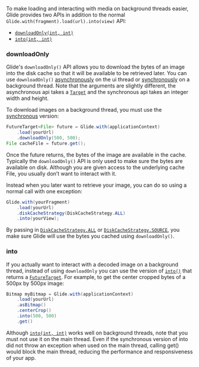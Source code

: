 To make loading and interacting with media on background threads easier, Glide provides two APIs in addition to the normal ``Glide.with(fragment).load(url).into(view)`` API:

* [``downloadOnly(int, int)``][2]
* [``into(int, int)``][7]

### downloadOnly
Glide's ``downloadOnly()`` API allows you to download the bytes of an image into the disk cache so that it will be available to be retrieved later. You can use ``downloadOnly()`` [asynchronously][1] on the ui thread or [synchronously][2] on a background thread. Note that the arguments are slightly different, the asynchronous api takes a [``Target``][3] and the synchronous api takes an integer width and height.

To download images on a background thread, you must use the [synchronous][2] version:

```java
FutureTarget<File> future = Glide.with(applicationContext)
    .load(yourUrl)
    .downloadOnly(500, 500);
File cacheFile = future.get();
```

Once the future returns, the bytes of the image are available in the cache. Typically the ``downloadOnly()`` API is only used to make sure the bytes are available on disk. Although you are given access to the underlying cache File, you usually don’t want to interact with it.

Instead when you later want to retrieve your image, you can do so using a normal call with one exception:

```java
Glide.with(yourFragment)
    .load(yourUrl)
    .diskCacheStrategy(DiskCacheStrategy.ALL)
    .into(yourView);
```

By passing in [``DiskCacheStrategy.ALL``][4] or [``DiskCacheStrategy.SOURCE``][5], you make sure Glide will use the bytes you cached using ``downloadOnly()``. 

### into
If you actually want to interact with a decoded image on a background thread, instead of using ``downloadOnly`` you can use the version of [``into()``][7] that returns a [``FutureTarget``][6]. For example, to get the center cropped bytes of a 500px by 500px image:

```java
Bitmap myBitmap = Glide.with(applicationContext)
    .load(yourUrl)
    .asBitmap()
    .centerCrop()
    .into(500, 500)
    .get()
```

Although [``into(int, int)``][7] works well on background threads, note that you must not use it on the main thread. Even if the synchronous version of into did not throw an exception when used on the main thread, calling get() would block the main thread, reducing the performance and responsiveness of your app.

[1]: http://bumptech.github.io/glide/javadocs/latest/com/bumptech/glide/DrawableTypeRequest.html#downloadOnly(Y) 
[2]: http://bumptech.github.io/glide/javadocs/latest/com/bumptech/glide/DrawableTypeRequest.html#downloadOnly(int,%20int)
[3]: http://bumptech.github.io/glide/javadocs/latest/com/bumptech/glide/request/target/Target.html
[4]: http://bumptech.github.io/glide/javadocs/latest/com/bumptech/glide/load/engine/DiskCacheStrategy.html#ALL
[5]: http://bumptech.github.io/glide/javadocs/latest/com/bumptech/glide/load/engine/DiskCacheStrategy.html#SOURCE
[6]: http://bumptech.github.io/glide/javadocs/latest/com/bumptech/glide/request/FutureTarget.html
[7]: http://bumptech.github.io/glide/javadocs/latest/com/bumptech/glide/GenericRequestBuilder.html#into(int,%20int)
